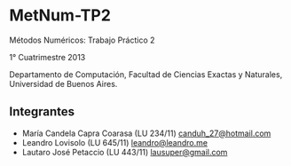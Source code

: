 MetNum-TP2
==========

Métodos Numéricos: Trabajo Práctico 2

1° Cuatrimestre 2013

Departamento de Computación,
Facultad de Ciencias Exactas y Naturales,
Universidad de Buenos Aires.

Integrantes
-----------

- María Candela Capra Coarasa (LU 234/11) [canduh_27@hotmail.com](mailto:canduh_27@hotmail.com)
- Leandro Lovisolo (LU 645/11) [leandro@leandro.me](mailto:leandro@leandro.me)
- Lautaro José Petaccio (LU 443/11) [lausuper@gmail.com](mailto:lausuper@gmail.com)
